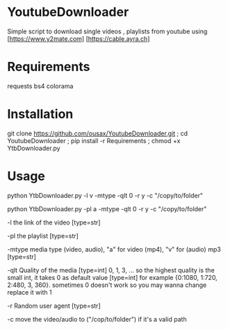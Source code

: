 # YoutubeDownloader
Simple script to download single videos , playlists from youtube 
using [https://www.y2mate.com] [https://cable.ayra.ch]

# Requirements
requests
bs4 
colorama

# Installation 
git clone https://github.com/ousax/YoutubeDownloader.git ;
cd YoutubeDownloader ; pip install -r Requirements ; chmod +x YtbDownloader.py

# Usage
python YtbDownloader.py -l v -mtype -qlt  0 -r y -c "/copy/to/folder"

python YtbDownloader.py -pl a -mtype -qlt  0 -r y -c "/copy/to/folder"

-l the link of the video [type=str]

-pl the playlist [type=str]

-mtype media type (video, audio), "a" for video (mp4), "v" for (audio) mp3 [type=str]

-qlt Quality of the media [type=int]
0, 1, 3, ... so the highest quality is the small int, it takes 0 as default value [type=int]
for example 
{0:1080, 1:720, 2:480, 3, 360}.
sometimes 0 doesn't work so you may wanna change replace it with 1

-r Random user agent [type=str]

-c move the video/audio to ("/cop/to/folder") if it's a valid path